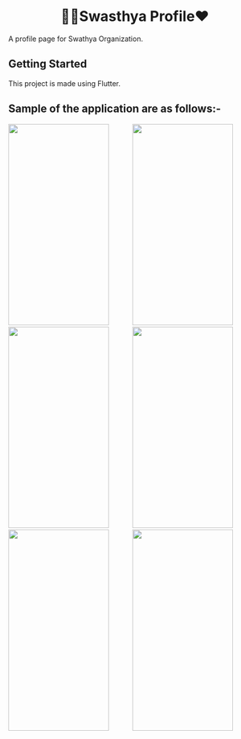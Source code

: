 <h1 align="center">🧑‍⚕️Swasthya Profile❤️</h1>
A profile page for Swathya Organization.

## Getting Started

This project is made using Flutter.

## Sample of the application are as follows:-
<img src="https://user-images.githubusercontent.com/60578902/123550725-916a7b00-d78c-11eb-8d69-1d61fc764232.jpg" width="200" height="400" />&nbsp;&nbsp;&nbsp;&nbsp;&nbsp;&nbsp;&nbsp;&nbsp;&nbsp;&nbsp;&nbsp;&nbsp;<img src="https://user-images.githubusercontent.com/60578902/123550796-d42c5300-d78c-11eb-9e9b-e453412d3c6a.jpg" width="200" height="400" />&nbsp;&nbsp;&nbsp;&nbsp;&nbsp;&nbsp;&nbsp;&nbsp;&nbsp;&nbsp;&nbsp;&nbsp;<img src="https://user-images.githubusercontent.com/60578902/123550746-a8a96880-d78c-11eb-9433-cea43db97131.jpg" width="200" height="400" />&nbsp;&nbsp;&nbsp;&nbsp;&nbsp;&nbsp;&nbsp;&nbsp;&nbsp;&nbsp;&nbsp;&nbsp;<img src="https://user-images.githubusercontent.com/60578902/123550821-ead2aa00-d78c-11eb-9dfc-22c0b7aa12ab.jpg" width="200" height="400" />&nbsp;&nbsp;&nbsp;&nbsp;&nbsp;&nbsp;&nbsp;&nbsp;&nbsp;&nbsp;&nbsp;&nbsp;<img src="https://user-images.githubusercontent.com/60578902/123550824-eefec780-d78c-11eb-82b4-8a8fc40ce293.jpg" width="200" height="400" />&nbsp;&nbsp;&nbsp;&nbsp;&nbsp;&nbsp;&nbsp;&nbsp;&nbsp;&nbsp;&nbsp;&nbsp;<img src="https://user-images.githubusercontent.com/60578902/123550827-f1f9b800-d78c-11eb-90c4-b0a009f7b7f6.jpg" width="200" height="400" />
